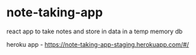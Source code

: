 # note-taking-app
react app to take notes and store in data in a temp memory db

heroku app - https://note-taking-app-staging.herokuapp.com/#/
